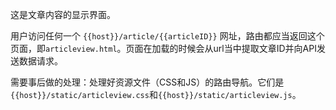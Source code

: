 这是文章内容的显示界面。

用户访问任何一个 ```{{host}}/article/{{articleID}}``` 网址，路由都应当返回这个页面，即```articleview.html```。页面在加载的时候会从url当中提取文章ID并向API发送数据请求。

需要事后做的处理：处理好资源文件（CSS和JS）的路由导航。它们是```{{host}}/static/articleview.css```和```{{host}}/static/articleview.js```。